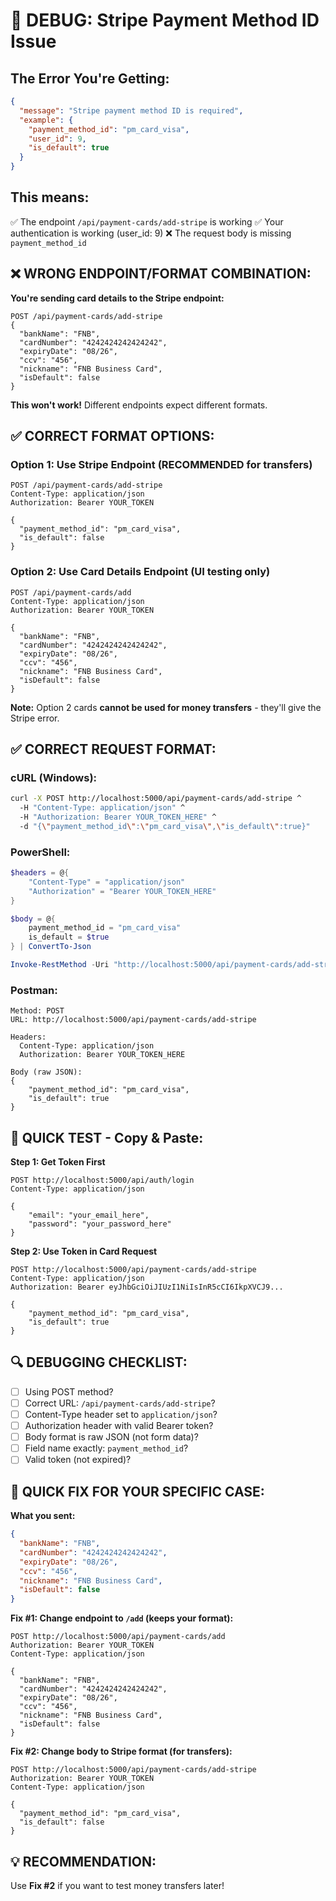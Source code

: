 # 🔧 DEBUG: Stripe Payment Method ID Issue

## **The Error You're Getting:**
```json
{
  "message": "Stripe payment method ID is required",
  "example": {
    "payment_method_id": "pm_card_visa",
    "user_id": 9,
    "is_default": true
  }
}
```

## **This means:**
✅ The endpoint `/api/payment-cards/add-stripe` is working
✅ Your authentication is working (user_id: 9)
❌ The request body is missing `payment_method_id`

## **❌ WRONG ENDPOINT/FORMAT COMBINATION:**

**You're sending card details to the Stripe endpoint:**
```
POST /api/payment-cards/add-stripe
{
  "bankName": "FNB",
  "cardNumber": "4242424242424242",
  "expiryDate": "08/26",
  "ccv": "456",
  "nickname": "FNB Business Card",
  "isDefault": false
}
```

**This won't work!** Different endpoints expect different formats.

## **✅ CORRECT FORMAT OPTIONS:**

### **Option 1: Use Stripe Endpoint (RECOMMENDED for transfers)**
```
POST /api/payment-cards/add-stripe
Content-Type: application/json
Authorization: Bearer YOUR_TOKEN

{
  "payment_method_id": "pm_card_visa",
  "is_default": false
}
```

### **Option 2: Use Card Details Endpoint (UI testing only)**
```
POST /api/payment-cards/add
Content-Type: application/json
Authorization: Bearer YOUR_TOKEN

{
  "bankName": "FNB",
  "cardNumber": "4242424242424242",
  "expiryDate": "08/26",
  "ccv": "456",
  "nickname": "FNB Business Card",
  "isDefault": false
}
```

**Note:** Option 2 cards **cannot be used for money transfers** - they'll give the Stripe error.

## **✅ CORRECT REQUEST FORMAT:**

### **cURL (Windows):**
```bash
curl -X POST http://localhost:5000/api/payment-cards/add-stripe ^
  -H "Content-Type: application/json" ^
  -H "Authorization: Bearer YOUR_TOKEN_HERE" ^
  -d "{\"payment_method_id\":\"pm_card_visa\",\"is_default\":true}"
```

### **PowerShell:**
```powershell
$headers = @{
    "Content-Type" = "application/json"
    "Authorization" = "Bearer YOUR_TOKEN_HERE"
}

$body = @{
    payment_method_id = "pm_card_visa"
    is_default = $true
} | ConvertTo-Json

Invoke-RestMethod -Uri "http://localhost:5000/api/payment-cards/add-stripe" -Method POST -Headers $headers -Body $body
```

### **Postman:**
```
Method: POST
URL: http://localhost:5000/api/payment-cards/add-stripe

Headers:
  Content-Type: application/json
  Authorization: Bearer YOUR_TOKEN_HERE

Body (raw JSON):
{
    "payment_method_id": "pm_card_visa",
    "is_default": true
}
```

## **🧪 QUICK TEST - Copy & Paste:**

**Step 1: Get Token First**
```
POST http://localhost:5000/api/auth/login
Content-Type: application/json

{
    "email": "your_email_here",
    "password": "your_password_here"
}
```

**Step 2: Use Token in Card Request**
```
POST http://localhost:5000/api/payment-cards/add-stripe
Content-Type: application/json
Authorization: Bearer eyJhbGciOiJIUzI1NiIsInR5cCI6IkpXVCJ9...

{
    "payment_method_id": "pm_card_visa",
    "is_default": true
}
```

## **🔍 DEBUGGING CHECKLIST:**

- [ ] Using POST method?
- [ ] Correct URL: `/api/payment-cards/add-stripe`?
- [ ] Content-Type header set to `application/json`?
- [ ] Authorization header with valid Bearer token?
- [ ] Body format is raw JSON (not form data)?
- [ ] Field name exactly: `payment_method_id`?
- [ ] Valid token (not expired)?

## **🎯 QUICK FIX FOR YOUR SPECIFIC CASE:**

**What you sent:**
```json
{
  "bankName": "FNB",
  "cardNumber": "4242424242424242",
  "expiryDate": "08/26",
  "ccv": "456",
  "nickname": "FNB Business Card",
  "isDefault": false
}
```

**Fix #1: Change endpoint to `/add` (keeps your format):**
```
POST http://localhost:5000/api/payment-cards/add
Authorization: Bearer YOUR_TOKEN
Content-Type: application/json

{
  "bankName": "FNB",
  "cardNumber": "4242424242424242",
  "expiryDate": "08/26",
  "ccv": "456",
  "nickname": "FNB Business Card",
  "isDefault": false
}
```

**Fix #2: Change body to Stripe format (for transfers):**
```
POST http://localhost:5000/api/payment-cards/add-stripe
Authorization: Bearer YOUR_TOKEN
Content-Type: application/json

{
  "payment_method_id": "pm_card_visa",
  "is_default": false
}
```

## **💡 RECOMMENDATION:**
Use **Fix #2** if you want to test money transfers later!
